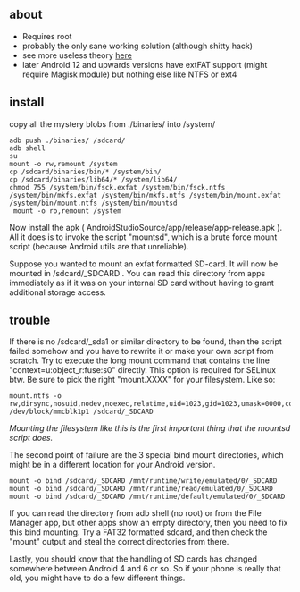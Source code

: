 ## about

* Requires root
* probably the only sane working solution (although shitty hack)
* see more useless theory [here](https://github.com/ballerburg9005/android-nougat-vold-with-exfat-ntfs-ext4-sdcard-usb-support)
* later Android 12 and upwards versions have extFAT support (might require Magisk module) but nothing else like NTFS or ext4

## install

copy all the mystery blobs from ./binaries/ into /system/

```
adb push ./binaries/ /sdcard/
adb shell
su
mount -o rw,remount /system 
cp /sdcard/binaries/bin/* /system/bin/
cp /sdcard/binaries/lib64/* /system/lib64/
chmod 755 /system/bin/fsck.exfat /system/bin/fsck.ntfs /system/bin/mkfs.exfat /system/bin/mkfs.ntfs /system/bin/mount.exfat /system/bin/mount.ntfs /system/bin/mountsd
 mount -o ro,remount /system
 ```
 
Now install the apk ( AndroidStudioSource/app/release/app-release.apk ). All it does is to invoke the script "mountsd", which is a brute force mount script (because Android utils are that unreliable).
 
Suppose you wanted to mount an exfat formatted SD-card. It will now be mounted in /sdcard/_SDCARD . You can read this directory from apps immediately as if it was on your internal SD card without having to grant additional storage access.

## trouble

If there is no /sdcard/_sda1 or similar directory to be found, then the script failed somehow and you have to rewrite it or make your own script from scratch. Try to execute the long mount command that contains the line "context=u:object_r:fuse:s0" directly. This option is required for SELinux btw. Be sure to pick the right "mount.XXXX" for your filesystem. Like so:

```
mount.ntfs -o rw,dirsync,nosuid,nodev,noexec,relatime,uid=1023,gid=1023,umask=0000,context=u:object_r:fuse:s0 /dev/block/mmcblk1p1 /sdcard/_SDCARD
```
*Mounting the filesystem like this is the first important thing that the mountsd script does.*

The second point of failure are the 3 special bind mount directories, which might be in a different location for your Android version. 

```
mount -o bind /sdcard/_SDCARD /mnt/runtime/write/emulated/0/_SDCARD
mount -o bind /sdcard/_SDCARD /mnt/runtime/read/emulated/0/_SDCARD
mount -o bind /sdcard/_SDCARD /mnt/runtime/default/emulated/0/_SDCARD
```

If you can read the directory from adb shell (no root) or from the File Manager app, but other apps show an empty directory, then you need to fix this bind mounting. Try a FAT32 formatted sdcard, and then check the "mount" output and steal the correct directories from there.

Lastly, you should know that the handling of SD cards has changed somewhere between Android 4 and 6 or so. So if your phone is really that old, you might have to do a few different things.
